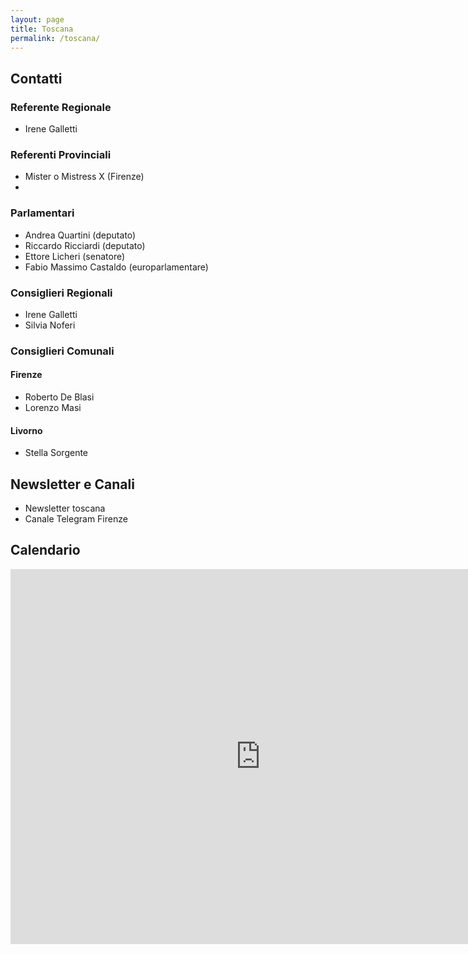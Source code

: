 ```yaml
---
layout: page
title: Toscana
permalink: /toscana/
---
```


## Contatti
### Referente Regionale
- Irene Galletti

### Referenti Provinciali
- Mister o Mistress X (Firenze)
- 

### Parlamentari
- Andrea Quartini (deputato)
- Riccardo Ricciardi (deputato)
- Ettore Licheri (senatore)
- Fabio Massimo Castaldo (europarlamentare)

### Consiglieri Regionali
- Irene Galletti
- Silvia Noferi

### Consiglieri Comunali
#### Firenze
- Roberto De Blasi
- Lorenzo Masi
#### Livorno
- Stella Sorgente

## Newsletter e Canali
- Newsletter toscana
- Canale Telegram Firenze

## Calendario
<iframe src="https://calendar.google.com/calendar/embed?height=600&wkst=2&bgcolor=%23ffffff&ctz=Europe%2FParis&showTz=0&showPrint=0&showDate=1&showTabs=1&showCalendars=0&src=bTVzLmZpcmVuemUucHJvdkBnbWFpbC5jb20&color=%23F6BF26" style="border-width:0" width="800" height="600" frameborder="0" scrolling="no"></iframe>
